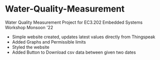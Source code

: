 # Water-Quality-Measurement

Water Quality Measurement Project for EC3.202 Embedded Systems Workshop Monsoon '22

- Simple website created, updates latest values directly from Thingspeak
- Added Graphs and Permissible limits
- Styled the website
- Added Button to Download csv data between given two dates
